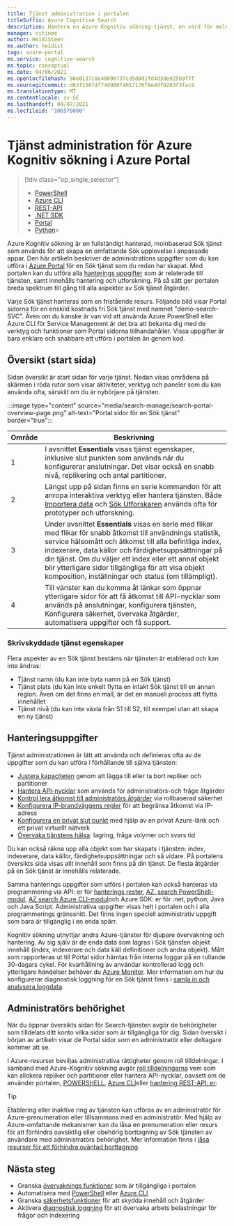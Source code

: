 ```yaml
---
title: Tjänst administration i portalen
titleSuffix: Azure Cognitive Search
description: Hantera en Azure Kognitiv sökning-tjänst, en värd för moln Sök tjänst på Microsoft Azure, med hjälp av Azure Portal.
manager: nitinme
author: HeidiSteen
ms.author: heidist
tags: azure-portal
ms.service: cognitive-search
ms.topic: conceptual
ms.date: 04/06/2021
ms.openlocfilehash: 98e0137c8e48696737cd5d8d1fd4d3de925b9f7f
ms.sourcegitcommit: d63f15674f74d908f4017176f8eddf0283f3fac8
ms.translationtype: MT
ms.contentlocale: sv-SE
ms.lasthandoff: 04/07/2021
ms.locfileid: "106579800"
---
```

# <a name="service-administration-for-azure-cognitive-search-in-the-azure-portal"></a>Tjänst administration för Azure Kognitiv sökning i Azure Portal

> [!div class="op_single_selector"]
>
> * [PowerShell](search-manage-powershell.md)
> * [Azure CLI](search-manage-azure-cli.md)
> * [REST-API](/rest/api/searchmanagement/)
> * [.NET SDK](/dotnet/api/microsoft.azure.management.search)
> * [Portal](search-manage.md)
> * [Python](https://pypi.python.org/pypi/azure-mgmt-search/0.1.0)> 

Azure Kognitiv sökning är en fullständigt hanterad, molnbaserad Sök tjänst som används för att skapa en omfattande Sök upplevelse i anpassade appar. Den här artikeln beskriver de administrations uppgifter som du kan utföra i [Azure Portal](https://portal.azure.com) för en Sök tjänst som du redan har skapat. Med portalen kan du utföra alla [hanterings uppgifter](#management-tasks) som är relaterade till tjänsten, samt innehålls hantering och utforskning. På så sätt ger portalen breda spektrum till gång till alla aspekter av Sök tjänst åtgärder.

Varje Sök tjänst hanteras som en fristående resurs. Följande bild visar Portal sidorna för en enskild kostnads fri Sök tjänst med namnet "demo-search-SVC". Även om du kanske är van vid att använda Azure PowerShell eller Azure CLI för Service Management är det bra att bekanta dig med de verktyg och funktioner som Portal sidorna tillhandahåller. Vissa uppgifter är bara enklare och snabbare att utföra i portalen än genom kod. 

## <a name="overview-home-page"></a>Översikt (start sida)

Sidan översikt är start sidan för varje tjänst. Nedan visas områdena på skärmen i röda rutor som visar aktiviteter, verktyg och paneler som du kan använda ofta, särskilt om du är nybörjare på tjänsten.

:::image type="content" source="media/search-manage/search-portal-overview-page.png" alt-text="Portal sidor för en Sök tjänst" border="true":::

| Område | Beskrivning |
|------|-------------|
| 1  | I avsnittet **Essentials** visas tjänst egenskaper, inklusive slut punkten som används när du konfigurerar anslutningar. Det visar också en snabb nivå, replikering och antal partitioner. |
| 2 | Längst upp på sidan finns en serie kommandon för att anropa interaktiva verktyg eller hantera tjänsten. Både [Importera data](search-get-started-portal.md) och [Sök Utforskaren](search-explorer.md) används ofta för prototyper och utforskning. |
| 3 | Under avsnittet **Essentials** visas en serie med flikar med flikar för snabb åtkomst till användnings statistik, service hälsomått och åtkomst till alla befintliga index, indexerare, data källor och färdighetsuppsättningar på din tjänst. Om du väljer ett index eller ett annat objekt blir ytterligare sidor tillgängliga för att visa objekt komposition, inställningar och status (om tillämpligt). |
| 4 | Till vänster kan du komma åt länkar som öppnar ytterligare sidor för att få åtkomst till API-nycklar som används på anslutningar, konfigurera tjänsten, Konfigurera säkerhet, övervaka åtgärder, automatisera uppgifter och få support. |

### <a name="read-only-service-properties"></a>Skrivskyddade tjänst egenskaper

Flera aspekter av en Sök tjänst bestäms när tjänsten är etablerad och kan inte ändras:

* Tjänst namn (du kan inte byta namn på en Sök tjänst)
* Tjänst plats (du kan inte enkelt flytta en intakt Sök tjänst till en annan region. Även om det finns en mall, är det en manuell process att flytta innehållet
* Tjänst nivå (du kan inte växla från S1 till S2, till exempel utan att skapa en ny tjänst)

## <a name="management-tasks"></a>Hanteringsuppgifter

Tjänst administrationen är lätt att använda och definieras ofta av de uppgifter som du kan utföra i förhållande till själva tjänsten:

* [Justera kapaciteten](search-capacity-planning.md) genom att lägga till eller ta bort repliker och partitioner
* [Hantera API-nycklar](search-security-api-keys.md) som används för administratörs-och fråge åtgärder
* [Kontrol lera åtkomst till administratörs åtgärder](search-security-rbac.md) via rollbaserad säkerhet
* [Konfigurera IP-brandväggens regler](service-configure-firewall.md) för att begränsa åtkomst via IP-adress
* [Konfigurera en privat slut punkt](service-create-private-endpoint.md) med hjälp av en privat Azure-länk och ett privat virtuellt nätverk
* [Övervaka tjänstens hälsa](search-monitor-usage.md): lagring, fråga volymer och svars tid

Du kan också räkna upp alla objekt som har skapats i tjänsten: index, indexerare, data källor, färdighetsuppsättningar och så vidare. På portalens översikts sida visas allt innehåll som finns på din tjänst. De flesta åtgärder på en Sök tjänst är innehålls relaterade.

Samma hanterings uppgifter som utförs i portalen kan också hanteras via programmering via API: er för [hanterings rester](/rest/api/searchmanagement/), [AZ. search PowerShell-modul](search-manage-powershell.md), [AZ search Azure CLI-modul](search-manage-azure-cli.md)och Azure SDK: er för .net, python, Java och Java Script. Administrativa uppgifter visas helt i portalen och i alla programmerings gränssnitt. Det finns ingen speciell administrativ uppgift som bara är tillgänglig i en enda spärr.

Kognitiv sökning utnyttjar andra Azure-tjänster för djupare övervakning och hantering. Av sig själv är de enda data som lagras i Sök tjänsten objekt innehåll (index, indexerare och data käll definitioner och andra objekt). Mått som rapporteras ut till Portal sidor hämtas från interna loggar på en rullande 30-dagars cykel. För kvarhållning av användar kontrollerad logg och ytterligare händelser behöver du [Azure Monitor](../azure-monitor/index.yml). Mer information om hur du konfigurerar diagnostisk loggning för en Sök tjänst finns i [samla in och analysera loggdata](search-monitor-logs.md).

## <a name="administrator-permissions"></a>Administratörs behörighet

När du öppnar översikts sidan för Search-tjänsten avgör de behörigheter som tilldelats ditt konto vilka sidor som är tillgängliga för dig. Sidan översikt i början av artikeln visar de Portal sidor som en administratör eller deltagare kommer att se.

I Azure-resurser beviljas administrativa rättigheter genom roll tilldelningar. I samband med Azure-Kognitiv sökning avgör [roll tilldelningarna](search-security-rbac.md) vem som kan allokera repliker och partitioner eller hantera API-nycklar, oavsett om de använder portalen, [POWERSHELL](search-manage-powershell.md), [Azure CLI](search-manage-azure-cli.md)eller [hantering REST-API: er](/rest/api/searchmanagement/search-howto-management-rest-api):

> [!TIP]
> Etablering eller inaktive ring av tjänsten kan utföras av en administratör för Azure-prenumeration eller tillsammans med en administratör. Med hjälp av Azure-omfattande mekanismer kan du låsa en prenumeration eller resurs för att förhindra oavsiktlig eller obehörig borttagning av Sök tjänsten av användare med administratörs behörighet. Mer information finns i [låsa resurser för att förhindra oväntad borttagning](../azure-resource-manager/management/lock-resources.md).

## <a name="next-steps"></a>Nästa steg

* Granska [övervaknings funktioner](search-monitor-usage.md) som är tillgängliga i portalen
* Automatisera med [PowerShell](search-manage-powershell.md) eller [Azure CLI](search-manage-azure-cli.md)
* Granska [säkerhetsfunktioner](search-security-overview.md) för att skydda innehåll och åtgärder
* Aktivera [diagnostisk loggning](search-monitor-logs.md) för att övervaka arbets belastningar för frågor och indexering